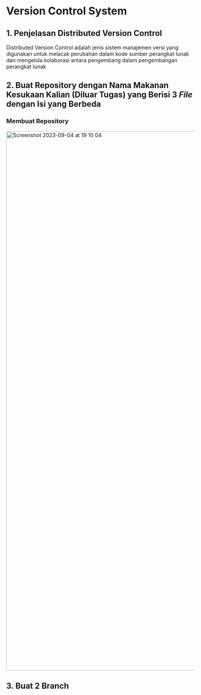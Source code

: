 # Version Control System

## 1. Penjelasan Distributed Version Control

Distributed Version Control adalah jenis sistem manajemen versi yang digunakan untuk melacak perubahan dalam kode sumber perangkat lunak dan mengelola kolaborasi antara pengembang dalam pengembangan perangkat lunak

## 2. Buat Repository dengan Nama Makanan Kesukaan Kalian (Diluar Tugas) yang Berisi 3 *File* dengan Isi yang Berbeda

### Membuat Repository
<img width="1440" alt="Screenshot 2023-09-04 at 19 10 04" src="https://github.com/restubagusananda/scrweek2d1/blob/f1d71d78a575a51c18d0ac1c51b18ef63f74a442/Cuplikan%20layar%202023-09-12%20173247.png">

## 3. Buat 2 Branch


